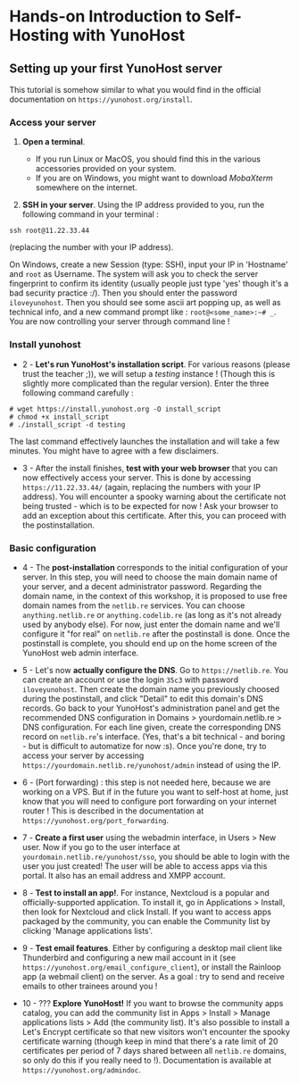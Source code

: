 # Hands-on Introduction to Self-Hosting with YunoHost

## Setting up your first YunoHost server

This tutorial is somehow similar to what you would find in the official documentation on `https://yunohost.org/install`.

### Access your server

1. **Open a terminal**.
    - If you run Linux or MacOS, you should find this in the various accessories provided on your system.
    - If you are on Windows, you might want to download *MobaXterm* somewhere on the internet.

1. **SSH in your server**. Using the IP address provided to you, run the following command in your terminal : 
```
ssh root@11.22.33.44
```
(replacing the number with your IP address).

On Windows, create a new Session (type: SSH), input your IP in 'Hostname' and `root` as Username.
The system will ask you to check the server fingerprint to confirm its identity (usually people just type 'yes' though it's a bad security practice :/). Then you should enter the password `iloveyunohost`. Then you should see some ascii art popping up, as well as technical info, and a new command prompt like : `root@<some_name>:~# _`. You are now controlling your server through command line !

### Install yunohost 

- 2 - **Let's run YunoHost's installation script**. For various reasons (please trust the teacher ;)), we will setup a *testing* instance ! (Though this is slightly more complicated than the regular version). Enter the three following command carefully :
```
# wget https://install.yunohost.org -O install_script
# chmod +x install_script
# ./install_script -d testing
```
The last command effectively launches the installation and will take a few minutes. You might have to agree with a few disclaimers.

- 3 - After the install finishes, **test with your web browser** that you can now effectively access your server. This is done by accessing `https://11.22.33.44/` (again, replacing the numbers with your IP address). You will encounter a spooky warning about the certificate not being trusted - which is to be expected for now ! Ask your browser to add an exception about this certificate. After this, you can proceed with the postinstallation.

### Basic configuration

- 4 - The **post-installation** corresponds to the initial configuration of your server. In this step, you will need to choose the main domain name of your server, and a decent administrator password. Regarding the domain name, in the context of this workshop, it is proposed to use free domain names from the `netlib.re` services. You can choose `anything.netlib.re` or `anything.codelib.re` (as long as it's not already used by anybody else). For now, just enter the domain name and we'll configure it "for real" on `netlib.re` after the postinstall is done. Once the postinstall is complete, you should end up on the home screen of the YunoHost web admin interface.

- 5 - Let's now **actually configure the DNS**. Go to `https://netlib.re`. You can create an account or use the login `35c3` with password `iloveyunohost`. Then create the domain name you previously choosed during the postinstall, and click "Detail" to edit this domain's DNS records. Go back to your YunoHost's administration panel and get the recommended DNS configuration in Domains > yourdomain.netlib.re > DNS configuration. For each line given, create the corresponding DNS record on `netlib.re`'s interface. (Yes, that's a bit technical - and boring - but is difficult to automatize for now :s). Once you're done, try to access your server by accessing `https://yourdomain.netlib.re/yunohost/admin` instead of using the IP.

- 6 - (Port forwarding) : this step is not needed here, because we are working on a VPS. But if in the future you want to self-host at home, just know that you will need to configure port forwarding on your internet router ! This is described in the documentation at `https://yunohost.org/port_forwarding`.

- 7 - **Create a first user** using the webadmin interface, in Users > New user. Now if you go to the user interface at `yourdomain.netlib.re/yunohost/sso`, you should be able to login with the user you just created! The user will be able to access apps via this portal. It also has an email address and XMPP account.

- 8 - **Test to install an app!**. For instance, Nextcloud is a popular and officially-supported application. To install it, go in Applications > Install, then look for Nextcloud and click Install. If you want to access apps packaged by the community, you can enable the Community list by clicking 'Manage applications lists'.

- 9 - **Test email features**. Either by configuring a desktop mail client like Thunderbird and configuring a new mail account in it (see `https://yunohost.org/email_configure_client`), or install the Rainloop app (a webmail client) on the server. As a goal : try to send and receive emails to other trainees around you !

- 10 - ??? **Explore YunoHost!** If you want to browse the community apps catalog, you can add the community list in Apps > Install > Manage applications lists > Add (the community list). It's also possible to install a Let's Encrypt certificate so that new visitors won't encounter the spooky certificate warning (though keep in mind that there's a rate limit of 20 certificates per period of 7 days shared between all `netlib.re` domains, so only do this if you really need to !). Documentation is available at `https://yunohost.org/admindoc`.
